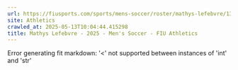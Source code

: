 ```yaml
---
url: https://fiusports.com/sports/mens-soccer/roster/mathys-lefebvre/13171
site: Athletics
crawled_at: 2025-05-13T10:04:44.415298
title: Mathys Lefebvre - 2025 - Men's Soccer - FIU Athletics
---
```


Error generating fit markdown: '<' not supported between instances of 'int' and 'str'